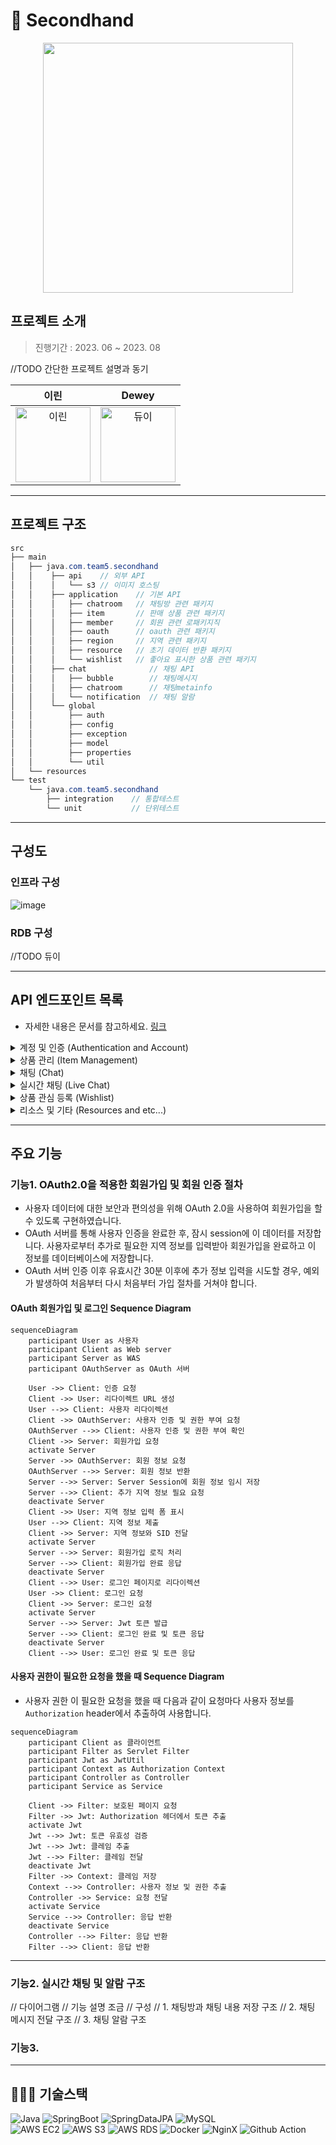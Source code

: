 # 👫 Secondhand

<p align="center"><img src="https://github.com/masters2023-2nd-project-05/second-hand/assets/107349637/a9b41627-4e9c-4efd-8435-3366f50e17e8" width=400></p>

## 프로젝트 소개
>  진행기간 : 2023. 06 ~ 2023. 08

//TODO 간단한 프로젝트 설명과 동기

| 이린 | Dewey |
|:--:|:--:|
|<img src="https://avatars.githubusercontent.com/u/103120173?v=4" alt="이린" width="120" height="120">|<img src="https://avatars.githubusercontent.com/u/115435482?v=4" alt="듀이" width="120" height="120">|

---
## 프로젝트 구조
```java
src
├── main
│   ├── java.com.team5.secondhand
│   │    ├── api    // 외부 API
│   │    │   └── s3 // 이미지 호스팅
│   │    ├── application    // 기본 API
│   │    │   ├── chatroom   // 채팅방 관련 패키지
│   │    │   ├── item       // 판매 상품 관련 패키지
│   │    │   ├── member     // 회원 관련 로패키지직
│   │    │   ├── oauth      // oauth 관련 패키지
│   │    │   ├── region     // 지역 관련 패키지
│   │    │   ├── resource   // 초기 데이터 반환 패키지
│   │    │   └── wishlist   // 좋아요 표시한 상품 관련 패키지
│   │    ├── chat              // 채팅 API
│   │    │   ├── bubble        // 채팅메시지
│   │    │   ├── chatroom      // 채팅metainfo
│   │    │   └── notification  // 채팅 알람
│   │    └── global
│   │        ├── auth
│   │        ├── config
│   │        ├── exception
│   │        ├── model
│   │        ├── properties
│   │        └── util
│   └── resources
└── test
    └── java.com.team5.secondhand
        ├── integration    // 통합테스트
        └── unit           // 단위테스트
```

---
## 구성도
### 인프라 구성
![image](https://github.com/masters2023-2nd-project-05/second-hand-BE/assets/103120173/9e6093ce-7618-411d-8ddf-738070a21865)

### RDB 구성
//TODO 듀이

---
## API 엔드포인트 목록
- 자세한 내용은 문서를 참고하세요. [링크](https://documenter.getpostman.com/view/27928775/2s9Y5Wy4Jc)

<details><summary>계정 및 인증 (Authentication and Account)</summary>
 
| 설명                                     | HTTP 메서드 | 엔드포인트                    |
|------------------------------------------|-------------|------------------------------|
| 사용자는 로그아웃 할 수 있다.             | GET         | /logout                      |
| 사용자는 OAuth를 통해 로그인 할 수 있다.  | GET         | /git/login?code={string}&env={PROD} |
| 사용자는 회원가입을 할 수 있다 (Github/일반 가입). | POST | /join |
| 사용자는 아이디 중복확인을 할 수 있다.     | GET         | /join/availability?memberId={memberId} |
| 사용자는 로그인을 할 수 있다.             | POST        | /login                       |
| 사용자는 프로필 사진을 설정할 수 있다.    | PATCH       | /members/image               |

</details>

<details><summary>상품 관리 (Item Management)</summary>

| 설명                                       | HTTP 메서드 | 엔드포인트                             |
|--------------------------------------------|-------------|---------------------------------------|
| 사용자는 새로운 상품을 등록할 수 있다.    | POST        | /items                               |
| 판매자는 상품 정보를 수정할 수 있다.     | PUT         | /items/{id}                          |
| 사용자는 상품의 상세 정보를 볼 수 있다.  | GET         | /items/{id}                          |
| 판매자는 판매중인 판매 상품 목록에서 글을 삭제할 수 있다. | DELETE | /items/{id}                          |
| 판매자는 상품 판매 상태만 별도로 수정할 수 있다. | PATCH | /items/{id}/status                  |
| 사용자는 자신의 동네의 상품 목록을 볼 수 있다. | GET | /items?page={number}&region={id}    |
| 사용자는 자신의 동네의 상품 목록을 특정 카테고리별로 볼 수 있다. | GET | /items?page={number}&region={id}&category={id} |
| 사용자는 자신의 동네의 판매중인 카테고리 목록을 볼 수 있다. | GET | /items/categories?regionId={id}   |
| 사용자는 상품 이미지를 첨부할 수 있다.    | POST        | /items/image                         |
| 사용자는 자신이 판매완료한 상품 목록을 볼 수 있다. | GET | /items/mine?page={number}&isSales={boolean} |
| 사용자는 자신이 판매중인 상품 목록을 볼 수 있다. | GET | /items/mine?page={number}&isSales={boolean} |

</details>

<details><summary>채팅 (Chat)</summary>

| 설명                                       | HTTP 메서드 | 엔드포인트                            |
|--------------------------------------------|-------------|--------------------------------------|
| 구매자는 판매자에게 판매상품에 대한 채팅을 생성할 수 있다. | POST | /chats                           |
| 사용자는 나의 채팅 내역을 모두 볼 수 있다. | GET | /chats?page={number}&itemId={number} |
| 사용자는 아이템 상세보기에서 채팅방에 입장할 수 있다. | GET | /chats/items/{itemId}             |
| 사용자는 나의 채팅 내역의 알림을 받을 수 있다. | GET | /chats/subscribe                   |
| 사용자는 채팅방에서 나갈 수 있다 (삭제). | DELETE | /chats/{chatId}                  |
| 사용자는 대화하던 채팅방에 다시 입장할 수 있다. | GET | /chats/{chatId}                   |
| 사용자는 아이템에 대한 이전 채팅 로그를 알 수 있다. | GET | /chats/{chatId}/logs?page={number} |

</details>

<details><summary>실시간 채팅 (Live Chat)</summary>

- 웹소켓 프로토콜입니다.

| 설명                            | 엔드포인트                     |
|-------------------------------|------------------------------|
| 사용자는 채팅 소켓을 연결할 수 있다. | /chat                          |
| 사용자는 채팅방에 입장할 수 있다. (subscribe) | /sub/{chatroomId} |
| 사용자는 채팅방에 메시지를 보낼 수 있다. (publish) | /pub/message             |
 
</details>

<details><summary>상품 관심 등록 (Wishlist)</summary>

| 설명                                       | HTTP 메서드 | 엔드포인트                             |
|--------------------------------------------|-------------|---------------------------------------|
| 사용자는 관심상품으로 등록한 글의 목록 전체를 볼 수 있다. | GET | /wishlist?page={number} |
| 사용자는 관심상품으로 등록한 글의 목록을 카테고리별로 볼 수 있다. | GET | /wishlist?page={number}&category={id} |
| 사용자는 관심상품으로 등록한 아이템의 카테고리 목록을 볼 수 있다. | GET | /wishlist/categories |
| 사용자는 상품을 관심상품으로 등록할 수 있다 (좋아요 누르기). | POST | /wishlist/like |
| 사용자는 관심상품을 관심상품 목록에서 삭제할 수 있다 (좋아요 해제). | DELETE | /wishlist/like?itemId={number} |

</details>


<details><summary>리소스 및 기타 (Resources and etc...)</summary>

| 설명                                       | HTTP 메서드 | 엔드포인트                             |
|--------------------------------------------|-------------|---------------------------------------|
| 사용자는 동네 명단을 볼 수 있다. | GET | /regions?address={string} |
| 초기 데이터를 받을 수 있다. | GET | /resources |
| 사용자는 카테고리 리소스 정보를 받을 수 있다. | GET | /resources/categories |

 </details>

---
## 주요 기능
### 기능1. OAuth2.0을 적용한 회원가입 및 회원 인증 절차
- 사용자 데이터에 대한 보안과 편의성을 위해 OAuth 2.0을 사용하여 회원가입을 할 수 있도록 구현하였습니다.
- OAuth 서버를 통해 사용자 인증을 완료한 후, 잠시 session에 이 데이터를 저장합니다. 사용자로부터 추가로 필요한 지역 정보를 입력받아 회원가입을 완료하고 이 정보를 데이터베이스에 저장합니다.
- OAuth 서버 인증 이후 유효시간 30분 이후에 추가 정보 입력을 시도할 경우, 예외가 발생하여 처음부터 다시 처음부터 가입 절차를 거쳐야 합니다.

#### OAuth 회원가입 및 로그인 Sequence Diagram
```mermaid
sequenceDiagram
    participant User as 사용자
    participant Client as Web server
    participant Server as WAS
    participant OAuthServer as OAuth 서버

    User ->> Client: 인증 요청
    Client ->> User: 리다이렉트 URL 생성
    User -->> Client: 사용자 리다이렉션
    Client ->> OAuthServer: 사용자 인증 및 권한 부여 요청
    OAuthServer -->> Client: 사용자 인증 및 권한 부여 확인
    Client ->> Server: 회원가입 요청
    activate Server
    Server ->> OAuthServer: 회원 정보 요청
    OAuthServer -->> Server: 회원 정보 반환
    Server -->> Server: Server Session에 회원 정보 임시 저장
    Server -->> Client: 추가 지역 정보 필요 요청
    deactivate Server
    Client ->> User: 지역 정보 입력 폼 표시
    User -->> Client: 지역 정보 제출
    Client ->> Server: 지역 정보와 SID 전달
    activate Server
    Server -->> Server: 회원가입 로직 처리
    Server -->> Client: 회원가입 완료 응답
    deactivate Server
    Client -->> User: 로그인 페이지로 리다이렉션
    User ->> Client: 로그인 요청
    Client ->> Server: 로그인 요청
    activate Server
    Server -->> Server: Jwt 토큰 발급
    Server -->> Client: 로그인 완료 및 토큰 응답
    deactivate Server
    Client -->> User: 로그인 완료 및 토큰 응답
```

#### 사용자 권한이 필요한 요청을 했을 때 Sequence Diagram
- 사용자 권한 이 필요한 요청을 했을 때 다음과 같이 요청마다 사용자 정보를 `Authorization` header에서 추출하여 사용합니다.

```mermaid
sequenceDiagram
    participant Client as 클라이언트
    participant Filter as Servlet Filter
    participant Jwt as JwtUtil
    participant Context as Authorization Context
    participant Controller as Controller
    participant Service as Service

    Client ->> Filter: 보호된 페이지 요청
    Filter ->> Jwt: Authorization 헤더에서 토큰 추출
    activate Jwt
    Jwt -->> Jwt: 토큰 유효성 검증
    Jwt -->> Jwt: 클레임 추출
    Jwt -->> Filter: 클레임 전달
    deactivate Jwt
    Filter ->> Context: 클레임 저장
    Context -->> Controller: 사용자 정보 및 권한 추출
    Controller ->> Service: 요청 전달
    activate Service
    Service -->> Controller: 응답 반환
    deactivate Service
    Controller -->> Filter: 응답 반환
    Filter -->> Client: 응답 반환
```

---

### 기능2. 실시간 채팅 및 알람 구조
// 다이어그램
// 기능 설명 조금
// 구성
// 1. 채팅방과 채팅 내용 저장 구조
// 2. 채팅 메시지 전달 구조
// 3. 채팅 알람 구조

### 기능3. 


---
## 🧑🏻‍💻 기술스택
![Java](https://img.shields.io/badge/-Java-007396?style=flat&logo=Java&logoColor=white)
![SpringBoot](https://img.shields.io/badge/-Spring_Boot-6DB33F?style=flat&logo=Spring-Boot&logoColor=white)
![SpringDataJPA](https://img.shields.io/badge/-Spring_Data_JPA-6DB33F?style=flat&logo=Spring&logoColor=white)
![MySQL](https://img.shields.io/badge/-MySQL-4479A1?style=flat&logo=MySQL&logoColor=white)   
![AWS EC2](https://img.shields.io/badge/-AWS_EC2-232F3E?style=flat&logo=Amazon-AWS&logoColor=white)
![AWS S3](https://img.shields.io/badge/-AWS_S3-569A31?style=flat&logo=Amazon-S3&logoColor=white)
![AWS RDS](https://img.shields.io/badge/-AWS_RDS-232F3E?style=flat&logo=Amazon-AWS&logoColor=white)
![Docker](https://img.shields.io/badge/-Docker-2496ED?style=flat&logo=Docker&logoColor=white)
![NginX](https://img.shields.io/badge/-NginX-269539?style=flat&logo=Nginx&logoColor=white)
![Github Action](https://img.shields.io/badge/-Github_Action-2088FF?style=flat&logo=Github-Action&logoColor=white)

